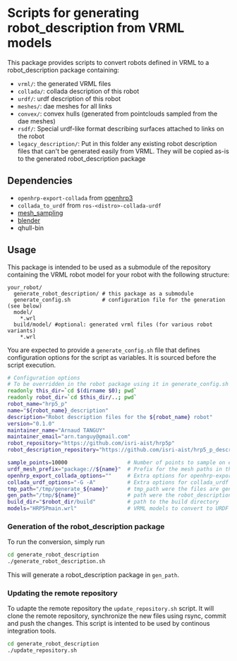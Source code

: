 # Scripts for generating robot_description from VRML models

This package provides scripts to convert robots defined in VRML to a robot_description package containing:

- `vrml/`: the generated VRML files
- `collada/`: collada description of this robot
- `urdf/`: urdf description of this robot
- `meshes/`: dae meshes for all links
- `convex/`: convex hulls (generated from pointclouds sampled from the dae meshes)
- `rsdf/`: Special urdf-like format describing surfaces attached to links on the robot
- `legacy_description/`: Put in this folder any existing robot description files that can't be generated easily from VRML. They will be copied as-is to the generated robot_description package

## Dependencies

- `openhrp-export-collada` from [openhrp3](https://github.com/fkanehiro/openhrp3)
- `collada_to_urdf` from `ros-<distro>-collada-urdf`
- [mesh_sampling](https://github.com/arntanguy/mesh_sampling)
- [blender](https://www.blender.org/)
- qhull-bin

## Usage

This package is intended to be used as a submodule of the repository containing the VRML robot model for your robot with the following structure:

```
your_robot/
  generate_robot_description/ # this package as a submodule
  generate_config.sh          # configuration file for the generation (see below)
  model/
    *.wrl
  build/model/ #optional: generated vrml files (for various robot variants)
    *.wrl
```

You are expected to provide a `generate_config.sh` file that defines configuration options for the script as variables. It is sourced before the script execution.

```sh
# Configuration options
# To be overridden in the robot package using it in generate_config.sh
readonly this_dir=`cd $(dirname $0); pwd`
readonly robot_dir=`cd $this_dir/..; pwd`
robot_name="hrp5_p"
name="${robot_name}_description"
description="Robot description files for the ${robot_name} robot"
version="0.1.0"
maintainer_name="Arnaud TANGUY"
maintainer_email="arn.tanguy@gmail.com"
robot_repository="https://github.com/isri-aist/hrp5p"
robot_description_repository="https://github.com/isri-aist/hrp5_p_description"

sample_points=10000                   # Number of points to sample on each mesh (used for convex hull generation)
urdf_mesh_prefix="package://${name}"  # Prefix for the mesh paths in the urdf
openhrp_export_collada_options=""     # Extra options for openhrp-export-collada (-a ...)
collada_urdf_options="-G -A"          # Extra options for collada_urdf
tmp_path="/tmp/generate_${name}"      # tmp_path were the files are generated
gen_path="/tmp/${name}"               # path were the robot_description package gets generated
build_dir="$robot_dir/build"          # path to the build directory
models="HRP5Pmain.wrl"                # VRML models to convert to URDF (space-separated)
```

### Generation of the robot_description package

To run the conversion, simply run

```sh
cd generate_robot_description
./generate_robot_description.sh
```

This will generate a robot_description package in `gen_path`.

### Updating the remote repository

To udapte the remote repository the `update_repository.sh` script. It will clone the remote repository, synchronize the new files using rsync, commit and push the changes. This script is intented to be used by continous integration tools.

```sh
cd generate_robot_description
./update_repository.sh
```

